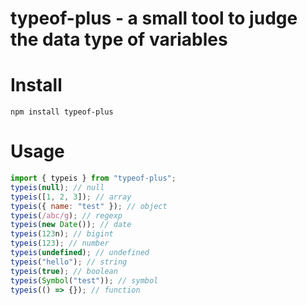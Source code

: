# typeof-plus - a small tool to judge the data type of variables

# Install
```shell
npm install typeof-plus
```

# Usage
```js
import { typeis } from "typeof-plus";
typeis(null); // null
typeis([1, 2, 3]); // array
typeis({ name: "test" }); // object
typeis(/abc/g); // regexp
typeis(new Date()); // date
typeis(123n); // bigint
typeis(123); // number
typeis(undefined); // undefined
typeis("hello"); // string
typeis(true); // boolean
typeis(Symbol("test")); // symbol
typeis(() => {}); // function
```